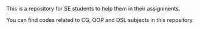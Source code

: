 This is a repository for SE students to help them in their assignments.

You can find codes related to CG, OOP and DSL subjects in this repository.

